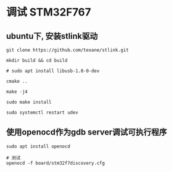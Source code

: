 # 调试 STM32F767

## ubuntu下, 安装stlink驱动

    git clone https://github.com/texane/stlink.git

    mkdir build && cd build

    # sudo apt install libusb-1.0-0-dev

    cmake ..

    make -j4

    sudo make install

    sudo systemctl restart udev

## 使用openocd作为gdb server调试可执行程序

    sudo apt install openocd

    # 测试
    openocd -f board/stm32f7discovery.cfg
